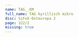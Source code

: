 ```yaml
---
name: TAG__KM
full_name: TAG kyrillisch mikro
disc: SiFoX-Osteuropa 2
page: 322/2
missing: true
---
```

